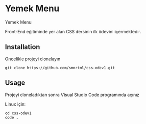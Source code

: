 # Yemek Menu
Yemek Menu

Front-End eğitiminde yer alan CSS dersinin ilk ödevini içermektedir.

## Installation

Oncelikle projeyi clonelayın

```
git clone https://github.com/smnrtml/css-odev1.git
```

## Usage

Projeyi cloneladıktan sonra Visual Studio Code programında açınız

Linux için:

```
cd css-odev1
code .
```

